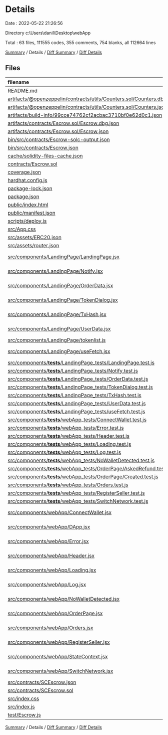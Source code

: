 # Details

Date : 2022-05-22 21:26:56

Directory c:\Users\danil\Desktop\webApp

Total : 63 files,  111555 codes, 355 comments, 754 blanks, all 112664 lines

[Summary](results.md) / Details / [Diff Summary](diff.md) / [Diff Details](diff-details.md)

## Files
| filename | language | code | comment | blank | total |
| :--- | :--- | ---: | ---: | ---: | ---: |
| [README.md](/README.md) | Markdown | 10 | 0 | 1 | 11 |
| [artifacts/@openzeppelin/contracts/utils/Counters.sol/Counters.dbg.json](/artifacts/@openzeppelin/contracts/utils/Counters.sol/Counters.dbg.json) | JSON | 4 | 0 | 1 | 5 |
| [artifacts/@openzeppelin/contracts/utils/Counters.sol/Counters.json](/artifacts/@openzeppelin/contracts/utils/Counters.sol/Counters.json) | JSON | 10 | 0 | 1 | 11 |
| [artifacts/build-info/99cce74762cf2acbac3710bf0e62d0c1.json](/artifacts/build-info/99cce74762cf2acbac3710bf0e62d0c1.json) | JSON | 19,331 | 0 | 1 | 19,332 |
| [artifacts/contracts/Escrow.sol/Escrow.dbg.json](/artifacts/contracts/Escrow.sol/Escrow.dbg.json) | JSON | 4 | 0 | 1 | 5 |
| [artifacts/contracts/Escrow.sol/Escrow.json](/artifacts/contracts/Escrow.sol/Escrow.json) | JSON | 452 | 0 | 1 | 453 |
| [bin/src/contracts/Escrow-solc-output.json](/bin/src/contracts/Escrow-solc-output.json) | JSON | 16,182 | 0 | 0 | 16,182 |
| [bin/src/contracts/Escrow.json](/bin/src/contracts/Escrow.json) | JSON | 9,868 | 0 | 0 | 9,868 |
| [cache/solidity-files-cache.json](/cache/solidity-files-cache.json) | JSON | 77 | 0 | 1 | 78 |
| [contracts/Escrow.sol](/contracts/Escrow.sol) | Solidity | 415 | 60 | 53 | 528 |
| [coverage.json](/coverage.json) | JSON | 1 | 0 | 0 | 1 |
| [hardhat.config.js](/hardhat.config.js) | JavaScript | 22 | 7 | 6 | 35 |
| [package-lock.json](/package-lock.json) | JSON | 59,292 | 0 | 1 | 59,293 |
| [package.json](/package.json) | JSON | 72 | 0 | 1 | 73 |
| [public/index.html](/public/index.html) | HTML | 23 | 0 | 1 | 24 |
| [public/manifest.json](/public/manifest.json) | JSON | 25 | 0 | 1 | 26 |
| [scripts/deploy.js](/scripts/deploy.js) | JavaScript | 13 | 14 | 6 | 33 |
| [src/App.css](/src/App.css) | CSS | 651 | 2 | 129 | 782 |
| [src/assets/ERC20.json](/src/assets/ERC20.json) | JSON | 222 | 0 | 1 | 223 |
| [src/assets/router.json](/src/assets/router.json) | JSON | 1 | 0 | 0 | 1 |
| [src/components/LandingPage/LandingPage.jsx](/src/components/LandingPage/LandingPage.jsx) | JavaScript React | 144 | 16 | 24 | 184 |
| [src/components/LandingPage/Notify.jsx](/src/components/LandingPage/Notify.jsx) | JavaScript React | 11 | 0 | 2 | 13 |
| [src/components/LandingPage/OrderData.jsx](/src/components/LandingPage/OrderData.jsx) | JavaScript React | 208 | 0 | 25 | 233 |
| [src/components/LandingPage/TokenDialog.jsx](/src/components/LandingPage/TokenDialog.jsx) | JavaScript React | 60 | 0 | 7 | 67 |
| [src/components/LandingPage/TxHash.jsx](/src/components/LandingPage/TxHash.jsx) | JavaScript React | 18 | 0 | 2 | 20 |
| [src/components/LandingPage/UserData.jsx](/src/components/LandingPage/UserData.jsx) | JavaScript React | 15 | 0 | 2 | 17 |
| [src/components/LandingPage/tokenlist.js](/src/components/LandingPage/tokenlist.js) | JavaScript | 27 | 1 | 1 | 29 |
| [src/components/LandingPage/useFetch.jsx](/src/components/LandingPage/useFetch.jsx) | JavaScript React | 101 | 15 | 11 | 127 |
| [src/components/__tests__/LandingPage_tests/LandingPage.test.js](/src/components/__tests__/LandingPage_tests/LandingPage.test.js) | JavaScript | 293 | 23 | 32 | 348 |
| [src/components/__tests__/LandingPage_tests/Notify.test.js](/src/components/__tests__/LandingPage_tests/Notify.test.js) | JavaScript | 13 | 0 | 4 | 17 |
| [src/components/__tests__/LandingPage_tests/OrderData.test.js](/src/components/__tests__/LandingPage_tests/OrderData.test.js) | JavaScript | 188 | 21 | 35 | 244 |
| [src/components/__tests__/LandingPage_tests/TokenDialog.test.js](/src/components/__tests__/LandingPage_tests/TokenDialog.test.js) | JavaScript | 53 | 6 | 9 | 68 |
| [src/components/__tests__/LandingPage_tests/TxHash.test.js](/src/components/__tests__/LandingPage_tests/TxHash.test.js) | JavaScript | 16 | 0 | 6 | 22 |
| [src/components/__tests__/LandingPage_tests/UserData.test.js](/src/components/__tests__/LandingPage_tests/UserData.test.js) | JavaScript | 21 | 0 | 5 | 26 |
| [src/components/__tests__/LandingPage_tests/useFetch.test.js](/src/components/__tests__/LandingPage_tests/useFetch.test.js) | JavaScript | 179 | 10 | 46 | 235 |
| [src/components/__tests__/webApp_tests/ConnectWallet.test.js](/src/components/__tests__/webApp_tests/ConnectWallet.test.js) | JavaScript | 7 | 0 | 1 | 8 |
| [src/components/__tests__/webApp_tests/Error.test.js](/src/components/__tests__/webApp_tests/Error.test.js) | JavaScript | 17 | 0 | 3 | 20 |
| [src/components/__tests__/webApp_tests/Header.test.js](/src/components/__tests__/webApp_tests/Header.test.js) | JavaScript | 21 | 0 | 5 | 26 |
| [src/components/__tests__/webApp_tests/Loading.test.js](/src/components/__tests__/webApp_tests/Loading.test.js) | JavaScript | 6 | 0 | 1 | 7 |
| [src/components/__tests__/webApp_tests/Log.test.js](/src/components/__tests__/webApp_tests/Log.test.js) | JavaScript | 26 | 0 | 6 | 32 |
| [src/components/__tests__/webApp_tests/NoWalletDetected.test.js](/src/components/__tests__/webApp_tests/NoWalletDetected.test.js) | JavaScript | 8 | 0 | 1 | 9 |
| [src/components/__tests__/webApp_tests/OrderPage/AskedRefund.test.js](/src/components/__tests__/webApp_tests/OrderPage/AskedRefund.test.js) | JavaScript | 112 | 0 | 8 | 120 |
| [src/components/__tests__/webApp_tests/OrderPage/Created.test.js](/src/components/__tests__/webApp_tests/OrderPage/Created.test.js) | JavaScript | 227 | 0 | 23 | 250 |
| [src/components/__tests__/webApp_tests/Orders.test.js](/src/components/__tests__/webApp_tests/Orders.test.js) | JavaScript | 305 | 0 | 32 | 337 |
| [src/components/__tests__/webApp_tests/RegisterSeller.test.js](/src/components/__tests__/webApp_tests/RegisterSeller.test.js) | JavaScript | 238 | 0 | 20 | 258 |
| [src/components/__tests__/webApp_tests/SwitchNetwork.test.js](/src/components/__tests__/webApp_tests/SwitchNetwork.test.js) | JavaScript | 7 | 0 | 2 | 9 |
| [src/components/webApp/ConnectWallet.jsx](/src/components/webApp/ConnectWallet.jsx) | JavaScript React | 12 | 0 | 1 | 13 |
| [src/components/webApp/DApp.jsx](/src/components/webApp/DApp.jsx) | JavaScript React | 84 | 19 | 16 | 119 |
| [src/components/webApp/Error.jsx](/src/components/webApp/Error.jsx) | JavaScript React | 3 | 1 | 0 | 4 |
| [src/components/webApp/Header.jsx](/src/components/webApp/Header.jsx) | JavaScript React | 40 | 4 | 7 | 51 |
| [src/components/webApp/Loading.jsx](/src/components/webApp/Loading.jsx) | JavaScript React | 11 | 1 | 1 | 13 |
| [src/components/webApp/Log.jsx](/src/components/webApp/Log.jsx) | JavaScript React | 37 | 6 | 8 | 51 |
| [src/components/webApp/NoWalletDetected.jsx](/src/components/webApp/NoWalletDetected.jsx) | JavaScript React | 18 | 2 | 1 | 21 |
| [src/components/webApp/OrderPage.jsx](/src/components/webApp/OrderPage.jsx) | JavaScript React | 287 | 17 | 32 | 336 |
| [src/components/webApp/Orders.jsx](/src/components/webApp/Orders.jsx) | JavaScript React | 185 | 21 | 15 | 221 |
| [src/components/webApp/RegisterSeller.jsx](/src/components/webApp/RegisterSeller.jsx) | JavaScript React | 46 | 2 | 11 | 59 |
| [src/components/webApp/StateContext.jsx](/src/components/webApp/StateContext.jsx) | JavaScript React | 291 | 23 | 30 | 344 |
| [src/components/webApp/SwitchNetwork.jsx](/src/components/webApp/SwitchNetwork.jsx) | JavaScript React | 11 | 1 | 1 | 13 |
| [src/contracts/SCEscrow.json](/src/contracts/SCEscrow.json) | JSON | 862 | 0 | 1 | 863 |
| [src/contracts/SCEscrow.sol](/src/contracts/SCEscrow.sol) | Solidity | 433 | 60 | 54 | 547 |
| [src/index.css](/src/index.css) | CSS | 17 | 3 | 3 | 23 |
| [src/index.js](/src/index.js) | JavaScript | 22 | 0 | 3 | 25 |
| [test/Escrow.js](/test/Escrow.js) | JavaScript | 200 | 20 | 51 | 271 |

[Summary](results.md) / Details / [Diff Summary](diff.md) / [Diff Details](diff-details.md)